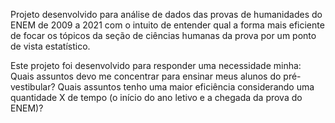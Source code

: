 Projeto desenvolvido para análise de dados das provas de humanidades do ENEM de 2009 a 2021 com o intuito de entender qual a forma mais eficiente de focar os tópicos da seção de ciências humanas da prova por um ponto de vista estatístico.

Este projeto foi desenvolvido para responder uma necessidade minha: Quais assuntos devo me concentrar para ensinar meus alunos do pré-vestibular? Quais assuntos tenho uma maior eficiência considerando uma quantidade X de tempo (o início do ano letivo e a chegada da prova do ENEM)?
